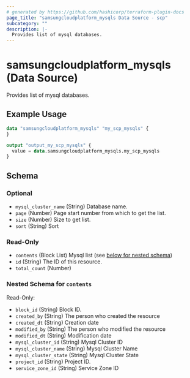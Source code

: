 ```yaml
---
# generated by https://github.com/hashicorp/terraform-plugin-docs
page_title: "samsungcloudplatform_mysqls Data Source - scp"
subcategory: ""
description: |-
  Provides list of mysql databases.
---
```


# samsungcloudplatform_mysqls (Data Source)

Provides list of mysql databases.

## Example Usage

```terraform
data "samsungcloudplatform_mysqls" "my_scp_mysqls" {
}

output "output_my_scp_mysqls" {
  value = data.samsungcloudplatform_mysqls.my_scp_mysqls
}
```

<!-- schema generated by tfplugindocs -->
## Schema

### Optional

- `mysql_cluster_name` (String) Database name.
- `page` (Number) Page start number from which to get the list.
- `size` (Number) Size to get list.
- `sort` (String) Sort

### Read-Only

- `contents` (Block List) Mysql list (see [below for nested schema](#nestedblock--contents))
- `id` (String) The ID of this resource.
- `total_count` (Number)

<a id="nestedblock--contents"></a>
### Nested Schema for `contents`

Read-Only:

- `block_id` (String) Block ID.
- `created_by` (String) The person who created the resource
- `created_dt` (String) Creation date
- `modified_by` (String) The person who modified the resource
- `modified_dt` (String) Modification date
- `mysql_cluster_id` (String) Mysql Cluster ID
- `mysql_cluster_name` (String) Mysql Cluster Name
- `mysql_cluster_state` (String) Mysql Cluster State
- `project_id` (String) Project ID.
- `service_zone_id` (String) Service Zone ID


